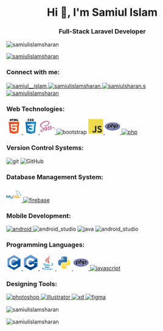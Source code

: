 <link rel="stylesheet" type='text/css' href="https://cdn.jsdelivr.net/gh/devicons/devicon@latest/devicon.min.css" />

<h1 align="center">Hi 👋, I'm Samiul Islam</h1>
<h3 align="center">Full-Stack Laravel Developer</h3>

<p align="left">
    <img src="https://komarev.com/ghpvc/?username=samiulislamsharan&label=Profile%20views&color=0e75b6&style=flat"
        alt="samiulislamsharan" />
</p>

<p align="left">
    <a href="https://github.com/ryo-ma/github-profile-trophy">
        <img src="https://github-profile-trophy.vercel.app/?username=samiulislamsharan" alt="samiulislamsharan" />
    </a>
</p>

<h3 align="left">Connect with me:</h3>
<p align="left">
    <a href="https://twitter.com/samiul__islam" target="blank">
        <img align="center"
            src="https://raw.githubusercontent.com/rahuldkjain/github-profile-readme-generator/master/src/images/icons/Social/twitter.svg"
            alt="samiul__islam" height="30" width="40" />
    </a>
    <a href="https://linkedin.com/in/samiulislamsharan" target="blank">
        <img align="center"
            src="https://raw.githubusercontent.com/rahuldkjain/github-profile-readme-generator/master/src/images/icons/Social/linked-in-alt.svg"
            alt="samiulislamsharan" height="30" width="40" />
    </a>
    <a href="https://fb.com/samiulsharan.s" target="blank">
        <img align="center"
            src="https://raw.githubusercontent.com/rahuldkjain/github-profile-readme-generator/master/src/images/icons/Social/facebook.svg"
            alt="samiulsharan.s" height="30" width="40" />
    </a>
    <a href="https://www.behance.net/samiulislamsharan" target="blank">
        <img align="center"
            src="https://raw.githubusercontent.com/rahuldkjain/github-profile-readme-generator/master/src/images/icons/Social/behance.svg"
            alt="samiulislamsharan" height="30" width="40" />
    </a>
</p>

<div>
    <h3 align="left">Web Technologies:</h3>
        <a href="https://www.w3.org/html/" target="_blank" rel="noreferrer">
            <img src="https://raw.githubusercontent.com/devicons/devicon/master/icons/html5/html5-original-wordmark.svg" alt="html5" width="40" height="40" />
        </a>
        <a href="https://www.w3schools.com/css/" target="_blank" rel="noreferrer">
            <img src="https://raw.githubusercontent.com/devicons/devicon/master/icons/css3/css3-original-wordmark.svg" alt="css3" width="40" height="40" />
        </a>
        <a href="https://sass-lang.com" target="_blank" rel="noreferrer">
            <img src="https://raw.githubusercontent.com/devicons/devicon/master/icons/sass/sass-original.svg" alt="sass" width="40" height="40" />
        </a>
        <img src="https://cdn.jsdelivr.net/gh/devicons/devicon@latest/icons/bootstrap/bootstrap-original.svg" alt="bootstrap" width="40" height="40"/>          
        <a href="https://developer.mozilla.org/en-US/docs/Web/JavaScript" target="_blank" rel="noreferrer">
            <img src="https://raw.githubusercontent.com/devicons/devicon/master/icons/javascript/javascript-original.svg" alt="javascript" width="40" height="40" />
        </a>
        <a href="https://www.php.net" target="_blank" rel="noreferrer">
            <img src="https://raw.githubusercontent.com/devicons/devicon/master/icons/php/php-original.svg" alt="php" width="40" height="40" />
        </a>
        <a href="https://laravel.com/" target="_blank" rel="noreferrer">
            <img src="https://cdn.jsdelivr.net/gh/devicons/devicon@latest/icons/laravel/laravel-original.svg" alt="php" width="40" height="40"/>
        </a>
    
</div>

<div>
    <h3 align="left">Version Control Systems:</h3>
    <img src="https://cdn.jsdelivr.net/gh/devicons/devicon@latest/icons/git/git-original.svg" alt="git" width="40" height="40"/>
    <img src="https://cdn.jsdelivr.net/gh/devicons/devicon@latest/icons/github/github-original-wordmark.svg" alt="GitHub" width="40" height="40"/>
</div>

<div>
    <h3 align="left">Database Management System:</h3>
    <a href="https://www.mysql.com/" target="_blank" rel="noreferrer">
        <img src="https://raw.githubusercontent.com/devicons/devicon/master/icons/mysql/mysql-original-wordmark.svg" alt="mysql" width="40" height="40" />
    </a>
    <a href="https://firebase.google.com/" target="_blank" rel="noreferrer">
        <img src="https://www.vectorlogo.zone/logos/firebase/firebase-icon.svg" alt="firebase" width="40" height="40" />
    </a>
</div>

<div>
    <h3 align="left">Mobile Development:</h3>
    <a href="https://developer.android.com" target="_blank">
        <img src="https://cdn.jsdelivr.net/gh/devicons/devicon@latest/icons/android/android-original.svg" alt="android" width="40" height="40" />
    </a>
    <img src="https://cdn.jsdelivr.net/gh/devicons/devicon@latest/icons/androidstudio/androidstudio-original.svg" alt="android_studio" width="40" height="40"/>
    <img src="https://cdn.jsdelivr.net/gh/devicons/devicon@latest/icons/java/java-original-wordmark.svg" alt="java" width="40" height="40"/>
    <img src="https://cdn.jsdelivr.net/gh/devicons/devicon@latest/icons/xml/xml-original.svg" alt="android_studio" width="40" height="40"/>
</div>

<div>
    <h3 align="left">Programming Languages:</h3>
    <a href="https://www.w3schools.com/cpp/" target="_blank" rel="noreferrer">
        <img src="https://raw.githubusercontent.com/devicons/devicon/master/icons/c/c-original.svg" alt="c" width="40" height="40" />
    </a>
    <a href="https://www.w3schools.com/cpp/" target="_blank" rel="noreferrer">
        <img src="https://raw.githubusercontent.com/devicons/devicon/master/icons/cplusplus/cplusplus-original.svg" alt="cplusplus" width="40" height="40" />
    </a>
    <a href="https://www.java.com" target="_blank" rel="noreferrer">
        <img src="https://raw.githubusercontent.com/devicons/devicon/master/icons/java/java-original.svg" alt="java" width="40" height="40" />
    </a>
    <a href="https://www.python.org" target="_blank" rel="noreferrer">
        <img src="https://raw.githubusercontent.com/devicons/devicon/master/icons/python/python-original.svg" alt="python" width="40" height="40" />
    </a>
    <a href="https://www.php.net" target="_blank" rel="noreferrer">
        <img src="https://raw.githubusercontent.com/devicons/devicon/master/icons/php/php-original.svg" alt="php" width="40" height="40" />
    </a>
    <a href="https://developer.mozilla.org/en-US/docs/Web/JavaScript" target="_blank" rel="noreferrer">
            <img src="https://cdn.jsdelivr.net/gh/devicons/devicon@latest/icons/javascript/javascript-original.svg" alt="javascript" width="40" height="40" />
    </a>
</div>

<div>
    <h3 align="left">Designing Tools:</h3>
    <a href="https://www.adobe.com/in/products/photoshop.html" target="_blank" rel="noreferrer">
        <img src="https://cdn.jsdelivr.net/gh/devicons/devicon@latest/icons/photoshop/photoshop-original.svg" alt="photoshop" width="40" height="40" />
    </a>
    <a href="https://www.adobe.com/in/products/illustrator.html" target="_blank" rel="noreferrer">
        <img src="https://cdn.jsdelivr.net/gh/devicons/devicon@latest/icons/illustrator/illustrator-plain.svg" alt="illustrator" width="40" height="40" />
    </a>
    <a href="https://www.adobe.com/in/products/xd.html" target="_blank" rel="noreferrer">
        <img src="https://cdn.jsdelivr.net/gh/devicons/devicon@latest/icons/xd/xd-plain.svg" alt="xd" width="40" height="40" />
    </a>
    <a href="https://www.figma.com/" target="_blank" rel="noreferrer">
        <img src="https://cdn.jsdelivr.net/gh/devicons/devicon@latest/icons/figma/figma-original.svg" alt="figma" width="40" height="40" />
    </a>
</div>

<p>
    <img align="center"
        src="https://github-readme-stats.vercel.app/api?username=samiulislamsharan&show_icons=true&locale=en"
        alt="samiulislamsharan" />
</p>

<p>
    <img align="center" src="https://github-readme-streak-stats.herokuapp.com/?user=samiulislamsharan&"
        alt="samiulislamsharan" />
</p>
